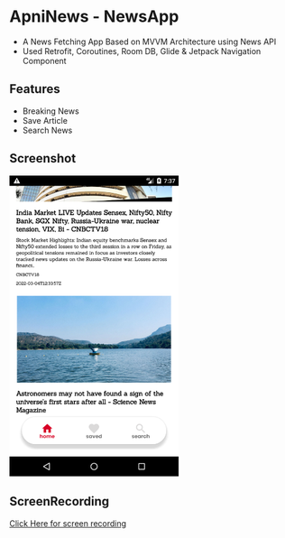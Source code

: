 # ApniNews - NewsApp
 - A News Fetching App Based on MVVM Architecture using News API
 - Used Retrofit, Coroutines, Room DB, Glide & Jetpack Navigation Component
## Features
 - Breaking News
 - Save Article
 - Search News
## Screenshot
<img src="Screenshot_20220304_193801.png" width="300px"/>

## ScreenRecording
[Click Here for screen recording](https://github.com/awasthirishit/NewsApp/blob/main/screenrecord.mp4?raw=true)
